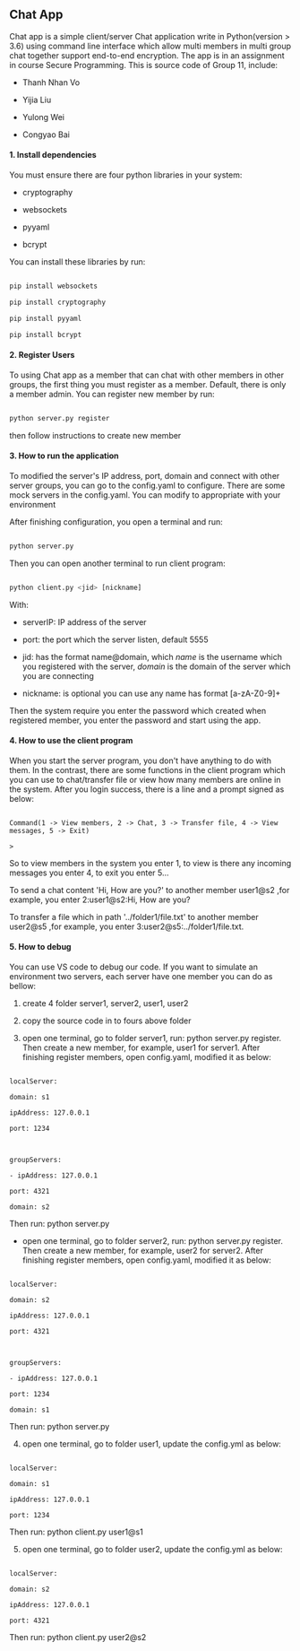 ## Chat App  

 

Chat app is a simple client/server Chat application write in Python(version > 3.6) using command line interface which allow multi members in multi group chat together support end-to-end encryption. The app is in an assignment in course Secure Programming. This is source code of Group 11, include: 

- Thanh Nhan Vo

- Yijia Liu

- Yulong Wei

- Congyao Bai



#### 1. Install dependencies  

You must ensure there are four python libraries in your system: 

- cryptography 

- websockets 

- pyyaml 

- bcrypt 

 

You can install these libraries by run: 

```python 

pip install websockets 

pip install cryptography 

pip install pyyaml 

pip install bcrypt 

``` 

#### 2. Register Users 

To using Chat app as a member that can chat with other members in other groups, the first thing you must register as a member. Default, there is only a member admin. You can register new member by run: 

```python 

python server.py register 

``` 

then follow instructions to create new member  

#### 3. How to run the application 

 

To modified the server's IP address, port, domain and connect with other server groups, you can go to the config.yaml to configure. There are some mock servers in the config.yaml. You can modify to appropriate with your environment 

After finishing configuration, you open a terminal and run: 

```python 

python server.py 

```  

 

Then you can open another terminal to run client program:  

```python 

python client.py <jid> [nickname] 

```  

With: 

- serverIP: IP address of the server 

- port: the port which the server listen, default 5555 

- jid: has the format name@domain, which *name* is the username which you registered with the server, *domain* is the domain of the server which you are connecting 

- nickname: is optional you can use any name has format [a-zA-Z0-9]+  

Then the system require you enter the password which created when registered member, you enter the password and start using the app. 

 

#### 4. How to use the client program 

When you start the server program, you don't have anything to do with them. In the contrast, there are some functions in the client program which you can use to chat/transfer file or view how many members are online in the system. After you login success, there is a line and a prompt signed as below:  

``` 

Command(1 -> View members, 2 -> Chat, 3 -> Transfer file, 4 -> View messages, 5 -> Exit)  

> 

``` 

So to view members in the system you enter 1, to view is there any incoming messages you enter 4, to exit you enter 5...  

To send a chat content 'Hi, How are you?' to another member user1@s2 ,for example, you enter 2:user1@s2:Hi, How are you?  

To transfer a file which in path '../folder1/file.txt' to another member user2@s5 ,for example, you enter 3:user2@s5:../folder1/file.txt.  

 

#### 5. How to debug  

You can use VS code to debug our code. If you want to simulate an environment two servers, each server have one member you can do as bellow: 

1. create 4 folder server1, server2, user1, user2 

2. copy the source code in to fours above folder 

3. open one terminal, go to folder server1, run: python server.py register. Then create a new member, for example, user1 for server1. After finishing register members, open config.yaml, modified it as below:  

``` 

localServer: 

domain: s1 

ipAddress: 127.0.0.1 

port: 1234 

 

groupServers: 

- ipAddress: 127.0.0.1 

port: 4321 

domain: s2  

``` 

Then run: python server.py  

 

- open one terminal, go to folder server2, run: python server.py register. Then create a new member, for example, user2 for server2. After finishing register members, open config.yaml, modified it as below:  

``` 

localServer: 

domain: s2 

ipAddress: 127.0.0.1 

port: 4321 

 

groupServers: 

- ipAddress: 127.0.0.1 

port: 1234 

domain: s1 

``` 

Then run: python server.py  

 

4. open one terminal, go to folder user1, update the config.yml as below: 

``` 

localServer: 

domain: s1 

ipAddress: 127.0.0.1 

port: 1234 

``` 

Then run: python client.py user1@s1 

5. open one terminal, go to folder user2, update the config.yml as below: 

``` 

localServer: 

domain: s2 

ipAddress: 127.0.0.1 

port: 4321 

``` 

Then run: python client.py user2@s2 
